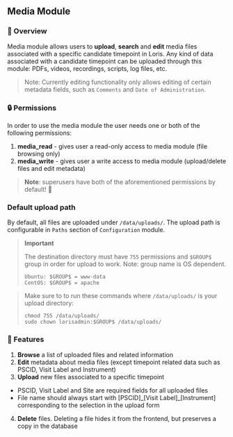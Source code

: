 ## Media Module

### 📄 Overview

Media module allows users to **upload**, **search** and **edit** media files associated with a specific candidate timepoint in Loris.
Any kind of data associated with a candidate timepoint can be uploaded through this module: PDFs, videos, recordings, scripts, log files, etc.


>Note: Currently editing functionality only allows editing of certain metadata fields, such as `Comments` and `Date of Administration`.

### 🔒 Permissions

In order to use the media module the user needs one or both of the following permissions:

1. **media_read** - gives user a read-only access to media module (file browsing only)
2. **media_write** - gives user a write access to media module (upload/delete files and edit metadata)

>**Note**: superusers have both of the aforementioned permissions by default! 💪

### Default upload path

By default, all files are uploaded under `/data/uploads/`.
The upload path is configurable in `Paths` section of `Configuration` module.

>**Important** 
 >
>The destination directory must have `755` permissions and `$GROUP$` group in order for upload to work. Note: group name is OS dependent. 
>```
>Ubuntu: $GROUP$ = www-data
>CentOS: $GROUP$ = apache
>```


>Make sure to to run these commands where `/data/uploads/` is your upload directory:
>```
>chmod 755 /data/uploads/
>sudo chown lorisadmin:$GROUP$ /data/uploads/
>```

### 💯 Features

1. **Browse** a list of uploaded files and related information
2. **Edit** metadata about media files (except timepoint related data such as PSCID, Visit Label and Instrument)
3. **Upload** new files associated to a specific timepoint
  - PSCID, Visit Label and Site are required fields for all uploaded files
  - File name should always start with [PSCID]\_[Visit Label]\_[Instrument] corresponding to the selection in the upload form
4. **Delete** files. Deleting a file hides it from the frontend, but preserves a copy in the database
